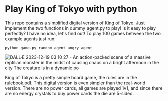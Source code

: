 # Play King of Tokyo with python
This repo contains a simplified digital version of [King of Tokyo](https://boardgamegeek.com/boardgame/70323/king-tokyo). Just implement the two functions in dummy_agent.py to play! Is it easy to play perfectly? I have no idea, let's find out! To play 100 games between the two example agents just run:
```
python game.py random_agent angry_agent
```

![DALL·E 2023-12-19 03 10 27 - An action-packed scene of a massive reptilian monster in the midst of causing chaos on a bright afternoon in the city  The creature is in a dynamic po](https://github.com/haraschax/godzilla/assets/6804392/41c134d5-5b46-4877-8bf5-1e46f9630543)

King of Tokyo is a pretty simple board game, the rules are in the rulebook.pdf. This digital version is even simpler than the real-world version. There are no power cards, all games are played 1v1, and since there are no energy crystals to buy power cards the die are 5-sided.
